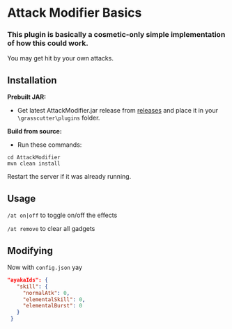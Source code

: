 # Attack Modifier Basics

### This plugin is basically a cosmetic-only simple implementation of how this could work.
 
 You may get hit by your own attacks.

## Installation
**Prebuilt JAR:** 
- Get latest AttackModifier.jar release from [releases](https://github.com/NotThorny/AttackModifier/releases) and place it in your `\grasscutter\plugins` folder.

**Build from source:**
- Run these commands:
```
cd AttackModifier 
mvn clean install
```
 
 Restart the server if it was already running.
 
 ## Usage
 
 `/at on|off` to toggle on/off the effects
 
 `/at remove` to clear all gadgets
 
 ## Modifying
 
 Now with `config.json` yay
 
 ```json
 "ayakaIds": {
    "skill": {
      "normalAtk": 0,
      "elementalSkill": 0,
      "elementalBurst": 0
    }
  }
 ```
